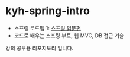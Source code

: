# kyh-spring-intro

 
* 스프링 로드맵 1: [스프링 입문편](https://www.inflearn.com/course/%EC%8A%A4%ED%94%84%EB%A7%81-%EC%9E%85%EB%AC%B8-%EC%8A%A4%ED%94%84%EB%A7%81%EB%B6%80%ED%8A%B8)  
* 코드로 배우는 스프링 부트, 웹 MVC, DB 접근 기술

강의 공부용 리포지토리 입니다.
